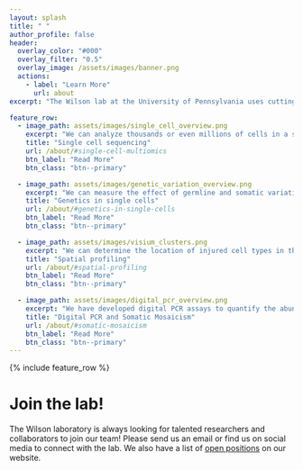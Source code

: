 ```yaml
---
layout: splash
title: " "
author_profile: false
header:
  overlay_color: "#000"
  overlay_filter: "0.5"
  overlay_image: /assets/images/banner.png
  actions:
    - label: "Learn More"
      url: about
excerpt: "The Wilson lab at the University of Pennsylvania uses cutting edge technologies like single cell sequencing and spatial profiling to develop new therapies for chronic kidney disease."

feature_row:
  - image_path: assets/images/single_cell_overview.png
    excerpt: "We can analyze thousands or even millions of cells in a single experiment to ask how cell composition and signaling pathways change in disease"
    title: "Single cell sequencing"
    url: /about/#single-cell-multiomics
    btn_label: "Read More"
    btn_class: "btn--primary"

  - image_path: assets/images/genetic_variation_overview.png
    excerpt: "We can measure the effect of germline and somatic variation in single cells to ask how genetic background affects disease progression"
    title: "Genetics in single cells"
    url: /about/#genetics-in-single-cells
    btn_label: "Read More"
    btn_class: "btn--primary"

  - image_path: assets/images/visium_clusters.png
    excerpt: "We can determine the location of injured cell types in the kidney and quantify changes in intercellular signaling"
    title: "Spatial profiling"
    url: /about/#spatial-profiling
    btn_label: "Read More"
    btn_class: "btn--primary"

  - image_path: assets/images/digital_pcr_overview.png
    excerpt: "We have developed digital PCR assays to quantify the abundance of chromosomal gains and losses in complex tissues"
    title: "Digital PCR and Somatic Mosaicism"
    url: /about/#somatic-mosaicism
    btn_label: "Read More"
    btn_class: "btn--primary"
---
```



{% include feature_row %}


# Join the lab!

The Wilson laboratory is always looking for talented researchers and collaborators to join our team! Please send us an email or find us on social media to connect with the lab. We also have a list of [open positions](/_pages/positions.md) on our website.
